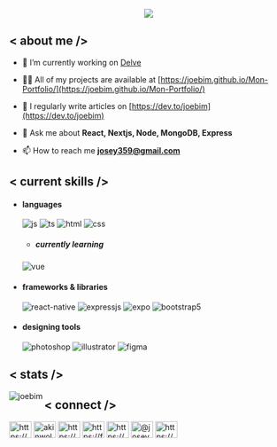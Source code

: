 <p align = center ><img src="https://i.imgur.com/TtHp1U6.png"> </p>

<div>

<h2> < about me /></h2>
  
- 🔭 I’m currently working on [Delve](delve.fun)

- 👨‍💻 All of my projects are available at [https://joebim.github.io/Mon-Portfolio/](https://joebim.github.io/Mon-Portfolio/)

- 📝 I regularly write articles on [https://dev.to/joebim](https://dev.to/joebim)

- 💬 Ask me about **React, Nextjs, Node, MongoDB, Express**

- 📫 How to reach me **josey359@gmail.com**
  
<h2> < current skills /> </h2>
  
- <h4> languages </h4>
  <img src = "https://img.shields.io/badge/JavaScript-323330?style=for-the-badge&logo=javascript&logoColor=F7DF1E" alt = "js" />
  <img src = "https://img.shields.io/badge/TypeScript-007ACC?style=for-the-badge&logo=typescript&logoColor=white" alt = "ts" />
  <img src = "https://img.shields.io/badge/HTML5-E34F26?style=for-the-badge&logo=html5&logoColor=white" alt = "html" />
  <img src = "https://img.shields.io/badge/CSS3-1572B6?style=for-the-badge&logo=css3&logoColor=white" alt = "css" />
  
  - <h5> currently learning </h5>
   <img src = "https://img.shields.io/badge/Vue-grey?style=Vue&logo=Vue.js" alt = "vue" />
  
- <h4> frameworks & libraries </h4>
  <img src = "https://img.shields.io/badge/react_native-%2320232a.svg?style=for-the-badge&logo=react&logoColor=%2361DAFB" alt = "react-native" />
  <img src = "https://img.shields.io/badge/express.js-%23404d59.svg?style=for-the-badge&logo=express&logoColor=%2361DAFB" alt = "expressjs" />
  <img src = "https://img.shields.io/badge/expo-1C1E24?style=for-the-badge&logo=expo&logoColor=#D04A37" alt = "expo" />
  <img src = "https://img.shields.io/badge/bootstrap-%23563D7C.svg?style=for-the-badge&logo=bootstrap&logoColor=white" alt = "bootstrap5" />
  
- <h4> designing tools </h4>
  <img src = "https://img.shields.io/badge/adobe%20photoshop-%2331A8FF.svg?style=for-the-badge&logo=adobe%20photoshop&logoColor=white" alt = "photoshop" />
  <img src = "https://img.shields.io/badge/adobe%20illustrator-%23FF9A00.svg?style=for-the-badge&logo=adobe%20illustrator&logoColor=white" alt = "illustrator" />
  <img src = "https://img.shields.io/badge/figma-%23F24E1E.svg?style=for-the-badge&logo=figma&logoColor=white" alt = "figma" />
  </div>

<h2> < stats /> </h2>
<div>
  <p><img align="left" src="https://github-readme-streak-stats.herokuapp.com/?user=joebim&" alt="joebim" /></p>
</div>

<h2> < connect /> </h2>
<p align="left">
<a href="https://dev.to/https://dev.to/joebim" target="blank"><img align="center" src="https://raw.githubusercontent.com/rahuldkjain/github-profile-readme-generator/master/src/images/icons/Social/devto.svg" alt="https://dev.to/joebim" height="30" width="40" /></a>
<a href="https://twitter.com/akinwole_joseph" target="blank"><img align="center" src="https://raw.githubusercontent.com/rahuldkjain/github-profile-readme-generator/master/src/images/icons/Social/twitter.svg" alt="akinwole_joseph" height="30" width="40" /></a>
<a href="https://linkedin.com/in/https://www.linkedin.com/in/joseph-akinwole-71415a198/" target="blank"><img align="center" src="https://raw.githubusercontent.com/rahuldkjain/github-profile-readme-generator/master/src/images/icons/Social/linked-in-alt.svg" alt="https://www.linkedin.com/in/joseph-akinwole-71415a198/" height="30" width="40" /></a>
<a href="https://fb.com/https://facebook.com/joseph.akinwole.7/" target="blank"><img align="center" src="https://raw.githubusercontent.com/rahuldkjain/github-profile-readme-generator/master/src/images/icons/Social/facebook.svg" alt="https://facebook.com/joseph.akinwole.7/" height="30" width="40" /></a>
<a href="https://instagram.com/https://www.instagram.com/josephakinwole/" target="blank"><img align="center" src="https://raw.githubusercontent.com/rahuldkjain/github-profile-readme-generator/master/src/images/icons/Social/instagram.svg" alt="https://www.instagram.com/josephakinwole/" height="30" width="40" /></a>
<a href="https://medium.com/@josey359" target="blank"><img align="center" src="https://raw.githubusercontent.com/rahuldkjain/github-profile-readme-generator/master/src/images/icons/Social/medium.svg" alt="@josey359" height="30" width="40" /></a>
<a href="/https://media.rss.com/the-future-of-fashion/feed.xml" target="blank"><img align="center" src="https://raw.githubusercontent.com/rahuldkjain/github-profile-readme-generator/master/src/images/icons/Social/rss.svg" alt="https://media.rss.com/the-future-of-fashion/feed.xml" height="30" width="40" /></a>
</p>

